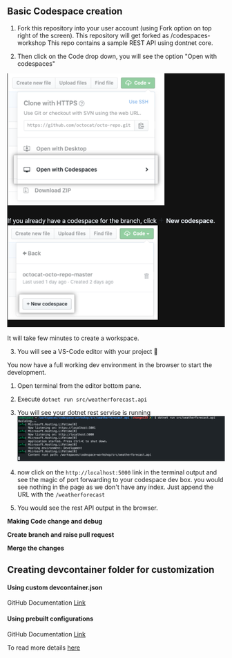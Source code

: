 ## Basic Codespace creation
1. Fork this repository into your user account (using Fork option on top right of the screen). This repository will get forked as <username>/codespaces-workshop
This repo contains a sample REST API using dontnet core.

2. Then click on the Code drop down, you will see the option "Open with codespaces"

![Open With Codespaces](./images/opencodespace.png)

It will take few minutes to create a workspace.

3. You will see a VS-Code editor with your project 🎉

You now have a full working dev environment in the browser to start the development.

1. Open terminal from the editor bottom pane.
2. Execute ```dotnet run src/weatherforecast.api```
3. You will see your dotnet rest servise is running 
![terminal](./images/runproject.png)

4. now click on the ```http://localhost:5000``` link in the terminal output and see the magic of port forwarding to your codespace dev box.
you would see nothing in the page as we don't have any index. Just append the URL with the ```/weatherforecast```

5. You would see the rest API output in the browser.

**Making Code change and debug**

**Create branch and raise pull request**

**Merge the changes**

## Creating devcontainer folder for customization

#### Using custom devcontainer.json
GitHub Documentation [Link](https://docs.github.com/en/github/developing-online-with-codespaces/configuring-codespaces-for-your-project#creating-a-custom-codespace-configuration)

#### Using prebuilt configurations
GitHub Documentation [Link](https://docs.github.com/en/github/developing-online-with-codespaces/configuring-codespaces-for-your-project#using-a-pre-built-container-configuration)

To read more details [here](https://code.visualstudio.com/docs/remote/create-dev-container)